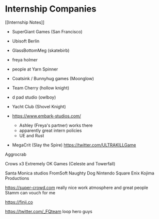 # Internship Companies

[[Internship Notes]]

- SuperGiant Games (San Francisco)
- Ubisoft Berlin
- GlassBottomMeg (skatebirb)
- freya holmer
- people at Yarn Spinner
- Coatsink / Bunnyhug games (Moonglow)
- Team Cherry (hollow knight)
- d pad studio (owlboy)
- Yacht Club (Shovel Knight)

- https://www.embark-studios.com/
  - Ashley (Freya's partner) works there 
  -  apparently great intern policies
  -  UE and Rust

- MegaCrit (Slay the Spire)
https://twitter.com/ULTRAKILLGame

Aggrocrab

Crows x3
Extremely OK Games (Celeste and Towerfall)

Santa Monica studios
FromSoft
Naughty Dog
Nintendo
Square Enix
Kojima Productions

https://super-crowd.com really nice work atmosphere and great people
Stamm can vouch for me

https://finji.co


https://twitter.com/_FQteam loop hero guys
